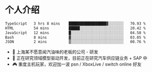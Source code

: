 # 个人介绍

<!--START_SECTION:waka-->

```txt
TypeScript   3 hrs 8 mins    █████████████████▓░░░░░░░   70.93 %
HTML         54 mins         █████░░░░░░░░░░░░░░░░░░░░   20.42 %
JavaScript   12 mins         █░░░░░░░░░░░░░░░░░░░░░░░░   04.58 %
Bash         8 mins          ▓░░░░░░░░░░░░░░░░░░░░░░░░   03.05 %
JSON         2 mins          ▒░░░░░░░░░░░░░░░░░░░░░░░░   00.76 %
```

<!--END_SECTION:waka-->

- 🔭 上海某不愿意闻汽油味的老板的公司 - 研发
- 🌱 正在研究领域模型驱动开发，目前正在研究汽车供应链业务 + SAP 中
- 🎮 重度主机玩家，欢迎加一波 psn / XboxLive / switch online 好友
